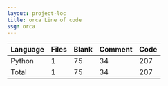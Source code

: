 ```yaml
---
layout: project-loc
title: orca Line of code
ssg: orca
---
```

<div class="table-responsive">
<table class="table">
<thead><tr>
<th>Language</th>
<th>Files</th>
<th>Blank</th>
<th>Comment</th>
<th>Code</th>
</tr></thead><tbody>
<tr><td>Python</td><td> 1</td><td> 75</td><td> 34</td><td> 207</td></tr>
<tr><td>Total</td><td>1</td><td>75</td><td>34</td><td>207</td></tr>
</tbody></table></div>
